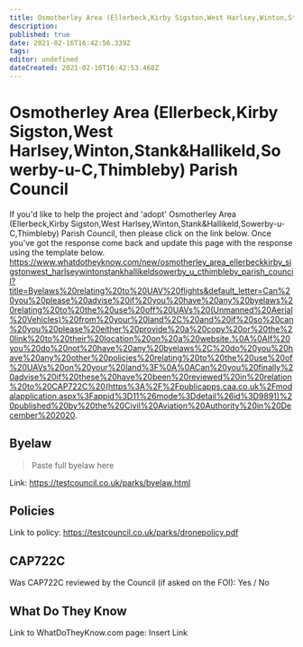 ```yaml
---
title: Osmotherley Area (Ellerbeck,Kirby Sigston,West Harlsey,Winton,Stank&Hallikeld,Sowerby-u-C,Thimbleby) Parish Council
description: 
published: true
date: 2021-02-16T16:42:56.339Z
tags: 
editor: undefined
dateCreated: 2021-02-16T16:42:53.468Z
---
```


# Osmotherley Area (Ellerbeck,Kirby Sigston,West Harlsey,Winton,Stank&Hallikeld,Sowerby-u-C,Thimbleby) Parish Council
If you'd like to help the project and 'adopt' Osmotherley Area (Ellerbeck,Kirby Sigston,West Harlsey,Winton,Stank&Hallikeld,Sowerby-u-C,Thimbleby) Parish Council, then please click on the link below. Once you've got the response come back and update this page with the response using the template below.
https://www.whatdotheyknow.com/new/osmotherley_area_ellerbeckkirby_sigstonwest_harlseywintonstankhallikeldsowerby_u_cthimbleby_parish_council?title=Byelaws%20relating%20to%20UAV%20flights&default_letter=Can%20you%20please%20advise%20if%20you%20have%20any%20byelaws%20relating%20to%20the%20use%20off%20UAVs%20(Unmanned%20Aerial%20Vehicles)%20from%20your%20land%2C%20and%20if%20so%20can%20you%20please%20either%20provide%20a%20copy%20or%20the%20link%20to%20their%20location%20on%20a%20website.%0A%0AIf%20you%20do%20not%20have%20any%20byelaws%2C%20do%20you%20have%20any%20other%20policies%20relating%20to%20the%20use%20of%20UAVs%20on%20your%20land%3F%0A%0ACan%20you%20finally%20advise%20if%20these%20have%20been%20reviewed%20in%20relation%20to%20CAP722C%20(https%3A%2F%2Fpublicapps.caa.co.uk%2Fmodalapplication.aspx%3Fappid%3D11%26mode%3Ddetail%26id%3D9891)%20published%20by%20the%20Civil%20Aviation%20Authority%20in%20December%202020.

## Byelaw
> Paste full byelaw here

Link:
https://testcouncil.co.uk/parks/byelaw.html

## Policies
Link to policy:
https://testcouncil.co.uk/parks/dronepolicy.pdf

## CAP722C

Was CAP722C reviewed by the Council (if asked on the FOI): Yes / No

## What Do They Know

Link to WhatDoTheyKnow.com page:
Insert Link

